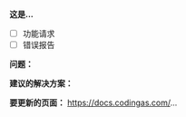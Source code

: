 <!-- 感谢您提交问题！在提交之前，请填写以下信息。 -->

<!-- 必填信息 -->

**这是...**
<!-- 通过将 [ ] 更改为 [x] 选择一个 -->
- [ ] 功能请求
- [ ] 错误报告

**问题：**


**建议的解决方案：**


**要更新的页面：**
https://docs.codingas.com/...

<!-- 可选信息（删除您想要包含的信息周围的注释标记） -->
<!-- GridLinks 版本： -->

<!-- 其他信息： -->